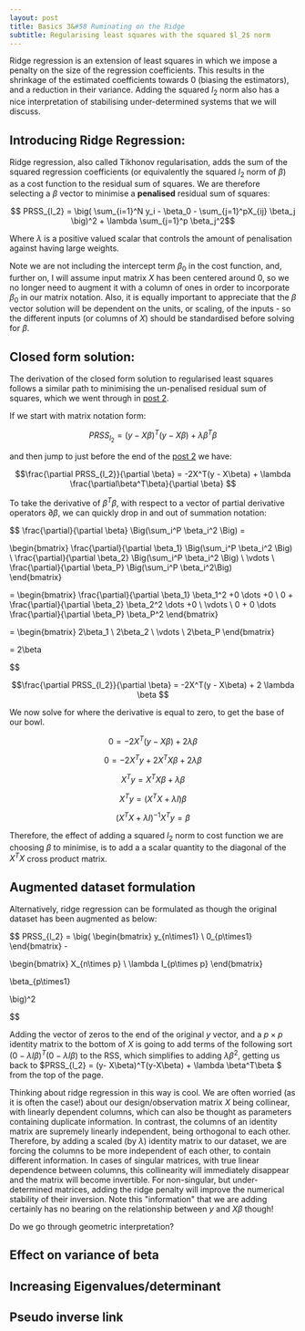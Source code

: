 ```yaml
---
layout: post
title: Basics 3&#58 Ruminating on the Ridge
subtitle: Regularising least squares with the squared $l_2$ norm
---
```


Ridge regression is an extension of least squares in which we impose a penalty on the size of the regression coefficients.
This results in the shrinkage of the estimated coefficients towards 0 (biasing the estimators), and a reduction in their variance. Adding the squared $l_2$ norm
also has a nice interpretation of stabilising under-determined systems that we will discuss.

## Introducing Ridge Regression:
Ridge regression, also called Tikhonov regularisation, adds the sum of the squared regression coefficients (or equivalently the squared $l_2$ norm of $\beta$) as a cost function to the residual sum of squares.
 We are therefore selecting a $\beta$ vector to minimise a **penalised** residual sum of squares:

$$ PRSS_{l_2} =  \big( \sum_{i=1}^N y_i - \beta_0 - \sum_{j=1}^pX_{ij} \beta_j \big)^2 + \lambda \sum_{j=1}^p \beta_j^2$$

Where $\lambda$ is a positive valued scalar that controls the amount of penalisation against having large weights. 

Note we are not including the intercept term $\beta_0$ in the cost function, and, further on, I will assume input matrix $X$ has been centered around
0, so we no longer need to augment it with a column of ones in order to incorporate $\beta_0$ in our matrix notation. Also, it is equally important to appreciate
 that the $\beta$ vector solution will be dependent on the units, or scaling, of the inputs - so the different inputs (or columns of $X$) should be standardised  before solving for $\beta$.

## Closed form solution:
The derivation of the closed form solution to regularised least squares follows a similar path to minimising the un-penalised residual sum of squares, which we went through
in [post 2](../2017-02-07-least-squares-for-dummies).

If we start with matrix notation form:

$$ PRSS_{l_2} = (y- X\beta)^T(y-X\beta) + \lambda \beta^T\beta $$

and then jump to just before the end of the [post 2](..\2017-02-08-least-squares-for-dummies) we have:

$$\frac{\partial PRSS_{l_2}}{\partial \beta} = -2X^T(y - X\beta) + \lambda \frac{\partial\beta^T\beta}{\partial \beta} $$

To take the derivative of $\beta^T\beta$, with respect to a vector of partial derivative operators $\partial\beta$, we can quickly drop in and out of summation notation:

$$
\frac{\partial}{\partial \beta} \Big(\sum_i^P \beta_i^2 \Big) = 

\begin{bmatrix}
 \frac{\partial}{\partial \beta_1} \Big(\sum_i^P \beta_i^2 \Big)  \\
 \frac{\partial}{\partial \beta_2} \Big(\sum_i^P \beta_i^2 \Big)   \\
  \vdots \\
  \frac{\partial}{\partial \beta_P} \Big(\sum_i^P \beta_i^2\Big)  
\end{bmatrix}

= \begin{bmatrix}
 \frac{\partial}{\partial \beta_1} \beta_1^2 +0 \dots +0   \\
 0 + \frac{\partial}{\partial \beta_2} \beta_2^2  \dots +0    \\
  \vdots \\
 0 + 0 \dots  \frac{\partial}{\partial \beta_P} \beta_P^2
\end{bmatrix}

= \begin{bmatrix}
  2\beta_1 \\
  2\beta_2 \\
  \vdots \\
  2\beta_P
    \end{bmatrix}

= 2\beta
    
$$

$$\frac{\partial PRSS_{l_2}}{\partial \beta} = -2X^T(y - X\beta) + 2 \lambda \beta $$

We now solve for where the derivative is equal to zero, to get the base of our bowl.

$$ 0 = -2X^T(y - X\beta) + 2 \lambda \beta $$

$$ 0 = -2X^Ty + 2X^TX\beta + 2\lambda \beta $$

$$ X^Ty = X^TX\beta + \lambda \beta $$

$$ X^Ty = (X^TX + \lambda I )\beta $$

$$ (X^TX + \lambda I )^{-1}X^Ty = \beta $$

Therefore, the effect of adding a squared $l_2$ norm to cost function we are choosing $\beta$ to minimise, is to add a a scalar
quantity to the diagonal of the $X^TX$ cross product matrix. 

## Augmented dataset formulation
Alternatively, ridge regression can be formulated as though the original dataset has been augmented as below:
 
$$
PRSS_{l_2} = \big(
  \begin{bmatrix}
  y_{n\times1} \\
  0_{p\times1}
    \end{bmatrix} -
   
   \begin{bmatrix}
   X_{n\times p} \\
   \lambda I_{p\times p} 
   \end{bmatrix}
   
   \beta_{p\times1}
   
   \big)^2
    
$$

Adding the vector of zeros to the end of the original $y$ vector, and a $p\times p$ identity matrix to the bottom of $X$ is 
 going to add terms of the following sort $(0-\lambda I\beta)^T(0-\lambda I\beta)$ to the RSS, which simplifies to adding $\lambda\beta^2$,
  getting us back to $PRSS_{l_2} = (y- X\beta)^T(y-X\beta) + \lambda \beta^T\beta $ from the top of the page.
  
Thinking about ridge regression in this way is cool. We are often worried (as it is often the case!) about our design/observation matrix $X$ being 
collinear, with linearly dependent columns, which can also be thought as parameters containing duplicate information. In contrast, the columns
of an identity matrix are supremely linearly independent, being orthogonal to each other. Therefore, by adding a scaled (by $\lambda$)
identity matrix to our dataset, we are forcing the columns to be more independent of each other, to contain different information. In cases of singular
matrices, with true linear dependence between columns, this collinearity will immediately disappear and the matrix will become invertible. 
For non-singular, but under-determined matrices, adding the ridge penalty will improve the numerical stability of their inversion.
Note this "information" that we are adding certainly has no bearing on the relationship between $y$ and $X\beta$ though!
  
  Do we go through geometric interpretation?

## Effect on variance of beta

## Increasing Eigenvalues/determinant

## Pseudo inverse link